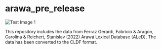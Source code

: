 # arawa_pre_release

![Test Image 1](https://github.com/LanguageStructure/arawa_pre_release/blob/main/map.png)

This repository includes the data from Ferraz Gerardi, Fabrício & Aragon, Carolina & Reichert, Stanislav (2022) Arawá Lexical Database (ALeD). The data has been converted to the CLDF format.
